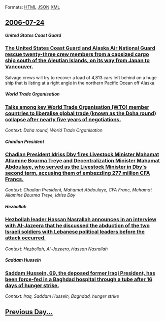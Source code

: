 
Formats: [HTML](2006/07/24/index.html)  [JSON](2006/07/24/index.json)  [XML](2006/07/24/index.xml)  

## [2006-07-24](/news/2006/07/24/index.md)

##### United States Coast Guard
### [ The United States Coast Guard and Alaska Air National Guard rescue twenty-three crew members from a capsized cargo ship south of the Aleutian Islands, on its way from Japan to Vancouver. ](/news/2006/07/24/the-united-states-coast-guard-and-alaska-air-national-guard-rescue-twenty-three-crew-members-from-a-capsized-cargo-ship-south-of-the-aleuti.md)
Salvage crews will try to recover a load of 4,813 cars left behind on a huge ship that is listing at a right angle in the northern Pacific Ocean off Alaska. 

##### World Trade Organisation
### [ Talks among key World Trade Organisation (WTO) member countries to liberalise global trade (known as the Doha round) collapse after nearly five years of negotiations. ](/news/2006/07/24/talks-among-key-world-trade-organisation-wto-member-countries-to-liberalise-global-trade-known-as-the-doha-round-collapse-after-nearly.md)
_Context: Doha round, World Trade Organisation_

##### Chadian President
### [ Chadian President Idriss Dby fires Livestock Minister Mahamat Allamine Bourma Treye and Decentralization Minister Mahamat Abdoulaye, who served as the Livestock Minister in Dby's second term, accusing them of embezzling 277 million CFA Francs. ](/news/2006/07/24/chadian-president-idriss-deby-fires-livestock-minister-mahamat-allamine-bourma-treye-and-decentralization-minister-mahamat-abdoulaye-who-s.md)
_Context: Chadian President, Mahamat Abdoulaye, CFA Franc, Mahamat Allamine Bourma Treye, Idriss Dby_

##### Hezbollah
### [ Hezbollah leader Hassan Nasrallah announces in an interview with Al-Jazeera that he discussed the abduction of the two Israeli soldiers with Lebanese political leaders before the attack occurred. ](/news/2006/07/24/hezbollah-leader-hassan-nasrallah-announces-in-an-interview-with-al-jazeera-that-he-discussed-the-abduction-of-the-two-israeli-soldiers-wit.md)
_Context: Hezbollah, Al-Jazeera, Hassan Nasrallah_

##### Saddam Hussein
### [ Saddam Hussein, 69, the deposed former Iraqi President, has been force-fed in a Baghdad hospital through a tube after 16 days of hunger strike. ](/news/2006/07/24/saddam-hussein-69-the-deposed-former-iraqi-president-has-been-force-fed-in-a-baghdad-hospital-through-a-tube-after-16-days-of-hunger-str.md)
_Context: Iraq, Saddam Hussein, Baghdad, hunger strike_

## [Previous Day...](/news/2006/07/23/index.md)

